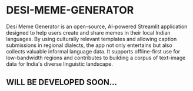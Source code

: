 # DESI-MEME-GENERATOR

Desi Meme Generator is an open-source, AI-powered Streamlit application designed to help users create and share memes in their local Indian languages. By using culturally relevant templates and allowing caption submissions in regional dialects, the app not only entertains but also collects valuable informal language data. It supports offline-first use for low-bandwidth regions and contributes to building a corpus of text-image data for India's diverse linguistic landscape.

## WILL BE DEVELOPED SOON...
